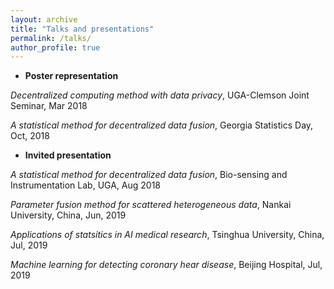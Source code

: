 ```yaml
---
layout: archive
title: "Talks and presentations"
permalink: /talks/
author_profile: true
---
```


- **Poster representation**

*Decentralized computing method with data privacy*, UGA-Clemson Joint Seminar, Mar 2018

*A statistical method for decentralized data fusion*, Georgia Statistics Day, Oct, 2018

- **Invited presentation**

*A statistical method for decentralized data fusion*, Bio-sensing and Instrumentation Lab, UGA, Aug 2018

*Parameter fusion method for scattered heterogeneous data*, Nankai University, China, Jun, 2019

*Applications of statsitics in AI medical research*, Tsinghua University, China, Jul, 2019

*Machine learning for detecting coronary hear disease*, Beijing Hospital, Jul, 2019
